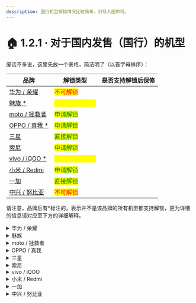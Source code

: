 ```yaml
---
description: 国行机型解锁情况比较简单，对号入座即可。
---
```


# 🏠 1.2.1 · 对于国内发售（国行）的机型

废话不多说，这里先放一个表格，简洁明了（以首字母排序）：

| 品牌                                                        | 解锁类型                                       | 是否支持解锁后保修 |
| --------------------------------------------------------- | ------------------------------------------ | --------- |
| [华为 / 荣耀](for\_domestic\_models.md#hua-wei-rong-yao)      | <mark style="color:red;">不可解锁</mark>       |           |
| [魅族 \*](for\_domestic\_models.md#mei-zu)                  | <mark style="color:yellow;">第三方强制解锁</mark> |           |
| [moto / 拯救者](for\_domestic\_models.md#moto-zheng-jiu-zhe) | <mark style="color:green;">申请解锁</mark>     |           |
| [OPPO / 真我 \*](for\_domestic\_models.md#oppo-zhen-wo)     | <mark style="color:green;">申请解锁</mark>     |           |
| [三星](for\_domestic\_models.md#san-xing)                   | <mark style="color:green;">直接解锁</mark>     |           |
| [索尼](for\_domestic\_models.md#suo-ni)                     | <mark style="color:green;">申请解锁</mark>     |           |
| [vivo / iQOO \*](for\_domestic\_models.md#vivo-iqoo)      | <mark style="color:yellow;">第三方强制解锁</mark> |           |
| [小米 / Redmi](for\_domestic\_models.md#xiao-mi-redmi)      | <mark style="color:green;">申请解锁</mark>     |           |
| [一加](for\_domestic\_models.md#yi-jia)                     | <mark style="color:green;">直接解锁</mark>     |           |
| [中兴 / 努比亚](for\_domestic\_models.md#undefined)            | <mark style="color:red;">不可解锁</mark>       |           |

请注意，品牌后有\*标注的，表示并不是该品牌的所有机型都支持解锁，更为详细的信息请对应至下方的详细解释。

<details>

<summary>华为 / 荣耀</summary>



</details>

<details>

<summary>魅族</summary>



</details>

<details>

<summary>moto / 拯救者</summary>



</details>

<details>

<summary>OPPO / 真我</summary>



</details>

<details>

<summary>三星</summary>



</details>

<details>

<summary>索尼</summary>



</details>

<details>

<summary>vivo / iQOO</summary>



</details>

<details>

<summary>小米 / Redmi</summary>



</details>

<details>

<summary>一加</summary>



</details>

<details>

<summary>中兴 / 努比亚</summary>



</details>
